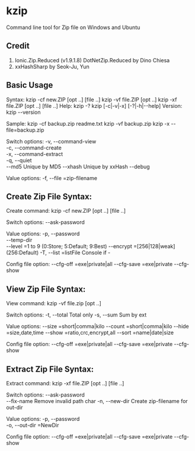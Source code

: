 # kzip
Command line tool for Zip file on Windows and Ubuntu

## Credit
1. Ionic.Zip.Reduced (v1.9.1.8)
        DotNetZip.Reduced by Dino Chiesa
2. xxHashSharp by Seok-Ju, Yun

## Basic Usage
Syntax:
	kzip -cf new.ZIP  [opt ..] [file ..]
	kzip -vf file.ZIP [opt ..]
	kzip -xf file.ZIP [opt ..] [file ..]
Help:
	kzip -?
	kzip [-c|-v|-x] [-?|-h|--help]
Version:
	kzip --version

Sample:
	kzip -cf backup.zip readme.txt
	kzip -vf backup.zip
	kzip -x --file=backup.zip

Switch options:
	 -v, --command-view	 
	 -c, --command-create	 
	 -x, --command-extract	 
	 -q, --quiet	 
	     --md5	 Unique by MD5
	     --xhash	 Unique by xxHash
	     --debug	 

Value options:
	 -f, --file	 =zip-filename

## Create Zip File Syntax:
Create command:
	kzip -cf new.ZIP [opt ..] [file ..]

Switch options:
	     --ask-password	 

Value options:
	 -p, --password	 
	     --temp-dir	 
	     --level	 =1 to 9 (0:Store; 5:Default; 9:Best)
	     --encrypt	 =[256|128|weak] (256:Default)
	 -T, --list	 =listFile	 Console if -

Config file option:
	     --cfg-off	 =exe|private|all
	     --cfg-save	 =exe|private
	     --cfg-show

## View Zip File Syntax:
View command:
	kzip -vf file.zip [opt ..]

Switch options:
	 -t, --total	 Total only
	 -s, --sum	 Sum by ext

Value options:
	     --size	 =short|comma|kilo
	     --count	 =short|comma|kilo
	     --hide	 =size,date,time
	     --show	 =ratio,crc,encrypt,all
	     --sort	 =name|date|size

Config file option:
	     --cfg-off	 =exe|private|all
	     --cfg-save	 =exe|private
	     --cfg-show

## Extract Zip File Syntax:
Extract command:
	kzip -xf file.ZIP [opt ..] [file ..]

Switch options:
	     --ask-password	 
	     --fix-name	 Remove invalid path char
	 -n, --new-dir	 Create zip-filename for out-dir 

Value options:
	 -p, --password	 
	 -o, --out-dir	 =NewDir

Config file option:
	     --cfg-off	 =exe|private|all
	     --cfg-save	 =exe|private
	     --cfg-show

